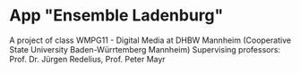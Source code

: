 App "Ensemble Ladenburg"
=========
A project of class WMPG11 - Digital Media at DHBW Mannheim (Cooperative State University Baden-Würrtemberg Mannheim)
Supervising professors: Prof. Dr. Jürgen Redelius, Prof. Peter Mayr
